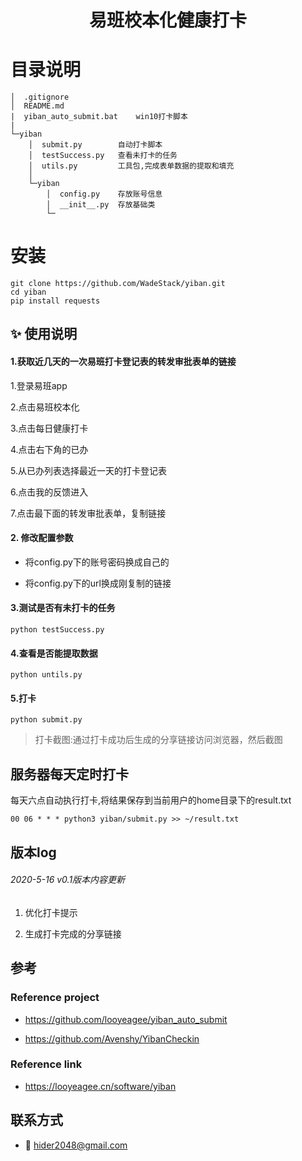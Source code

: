 <h1 align="center">
  易班校本化健康打卡
  <br>
</h1>
<p align="center">
</p>

# 目录说明
```text
│  .gitignore
│  README.md            
|  yiban_auto_submit.bat    win10打卡脚本
|  
└─yiban
    │  submit.py        自动打卡脚本
    │  testSuccess.py   查看未打卡的任务
    │  utils.py         工具包,完成表单数据的提取和填充
    │
    └─yiban
        │  config.py    存放账号信息
        │  __init__.py  存放基础类
        └─
```

# 安装
```shell script
git clone https://github.com/WadeStack/yiban.git
cd yiban
pip install requests
```

## :sparkles: 使用说明

#### 1.获取近几天的一次易班打卡登记表的转发审批表单的链接

1.登录易班app

2.点击易班校本化

3.点击每日健康打卡

4.点击右下角的已办

5.从已办列表选择最近一天的打卡登记表

6.点击我的反馈进入

7.点击最下面的转发审批表单，复制链接

#### 2. 修改配置参数

- 将config.py下的账号密码换成自己的

- 将config.py下的url换成刚复制的链接
  
#### 3.测试是否有未打卡的任务

```shell script
python testSuccess.py
```
#### 4.查看是否能提取数据
```shell script
python untils.py
```

#### 5.打卡
```shell script
python submit.py
```
> 打卡截图:通过打卡成功后生成的分享链接访问浏览器，然后截图

## 服务器每天定时打卡
每天六点自动执行打卡,将结果保存到当前用户的home目录下的result.txt
```shell script
00 06 * * * python3 yiban/submit.py >> ~/result.txt
```

## 版本log

###### 2020-5-16 v0.1版本内容更新

1. 优化打卡提示

2. 生成打卡完成的分享链接


## 参考

### Reference project

- https://github.com/looyeagee/yiban_auto_submit 

- https://github.com/Avenshy/YibanCheckin

### Reference link

- https://looyeagee.cn/software/yiban

## 联系方式

- :email: hider2048@gmail.com